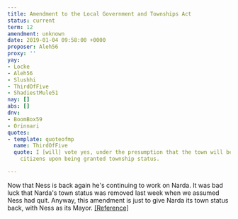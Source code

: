 ```yaml
---
title: Amendment to the Local Government and Townships Act
status: current
term: 12
amendment: unknown
date: 2019-01-04 09:58:00 +0000
proposer: Aleh56
proxy: ''
yay:
- Locke
- Aleh56
- Slushhi
- ThirdOfFive
- ShadiestMule51
nay: []
abs: []
dnv:
- BoomBox59
- Orinnari
quotes:
- template: quoteofmp
  name: ThirdOfFive
  quote: I [will] vote yes, under the presumption that the town will be open to all
    citizens upon being granted township status.

---
```

Now that Ness is back again he's continuing to work on Narda. It was bad luck that Narda's town status was removed last week when we assumed Ness had quit. Anyway, this amendment is just to give Narda its town status back, with Ness as its Mayor. [\[Reference\]](https://docs.google.com/document/d/1HlluIyYxcbC81r9RjbuBNbpcqdTyitRZyDhCuqxCznE/edit)